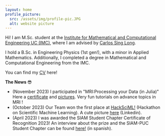 ```yaml
---
layout: home
profile_picture:
  src: /assets/img/profile-pic.JPG
  alt: website picture
---
```


<p>
 Hi! I am M.Sc. student at the <a href="https://imc.uc.cl/">Institute for Mathematical and Computational Engineering UC (IMC)</a>, where I am advised by <a href="https://scholar.google.com/citations?user=MmWdheoAAAAJ&hl=en&oi=ao">Carlos Sing Long</a>. 
</p>
<p>
  I hold a B.Sc. in Engineering Physics (1st gen!), with a minor in Applied Mathematics. Additionally, I completed a degree in Mathematical and Computational Engineering from the IMC.
</p>
<p>
  You can find my <a href="data/CV_Ignacio_C.pdf">CV</a> here!
</p>

<p>
  <b> The News </b> &#128526;
</p>

<ul>
  <li>(November 2023) I participated in "MRI:Processing your Data (in Julia)" Here a <a href="data/MRI Certificate Ignacio Contreras.pdf">certificate</a> and <a href="https://www.flickr.com/photos/197037882@N02/albums">pictures</a>. Very fun tutorials on advance topics in MRI !
  </li>
  <li>(October 2023) Our Team won the first place at <a href=" https://sites.google.com/ing.puc.cl/hacksciml-rl4cenia/home?authuser=0 ">HackSciML!</a> (Hackathon on Scientific Machine Learning). A cute picture <a href= " https://www.linkedin.com/posts/ignacio-contreras-z%C3%BA%C3%B1iga_estoy-muy-contento-de-haber-obtenido-el-activity-7115325940301193216-xou5?utm_source=share&utm_medium=member_desktop" >here</a> (Linkedin).
  </li>
  <li>(April 2023) I was awarded the SIAM Student Chapter Certificate of Recognition 2023! An interview about the prize and the SIAM-PUC Student Chapter can be found <a href="https://imc.uc.cl/noticias/413-distincion-siam">here!</a> (in spanish).
  </li> 
</ul>
